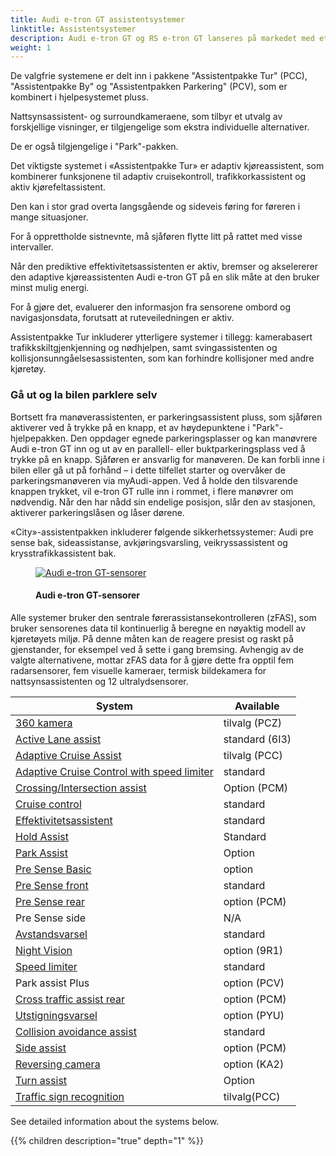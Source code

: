 ```yaml
---
title: Audi e-tron GT assistentsystemer
linktitle: Assistentsystemer
description: Audi e-tron GT og RS e-tron GT lanseres på markedet med et bredt utvalg av førerassistentsystemer. Audi pre sense front og Audi pre sense basic sikkerhetssystemer samt active lane assist og cruisekontroll er standardutstyr.
weight: 1
---
```

<!-- markdownlint-disable MD033 -->

De valgfrie systemene er delt inn i pakkene "Assistentpakke Tur" (PCC), "Assistentpakke By" og "Assistentpakken Parkering" (PCV), som er kombinert i hjelpesystemet pluss.

Nattsynsassistent- og surroundkameraene, som tilbyr et utvalg av forskjellige visninger, er tilgjengelige som ekstra individuelle alternativer.

De er også tilgjengelige i "Park"-pakken.

Det viktigste systemet i «Assistentpakke Tur» er adaptiv kjøreassistent, som kombinerer funksjonene til adaptiv cruisekontroll, trafikkorkassistent og aktiv kjørefeltassistent.

Den kan i stor grad overta langsgående og sideveis føring for føreren i mange situasjoner.

For å opprettholde sistnevnte, må sjåføren flytte litt på rattet med visse intervaller.

Når den prediktive effektivitetsassistenten er aktiv, bremser og akselererer den adaptive kjøreassistenten Audi e-tron GT på en slik måte at den bruker minst mulig energi.

For å gjøre det, evaluerer den informasjon fra sensorene ombord og navigasjonsdata, forutsatt at ruteveiledningen er aktiv.

Assistentpakke Tur inkluderer ytterligere systemer i tillegg: kamerabasert trafikkskiltgjenkjenning og nødhjelpen, samt svingassistenten og kollisjonsunngåelsesassistenten, som kan forhindre kollisjoner med andre kjøretøy.

### Gå ut og la  bilen parklere selv

Bortsett fra manøverassistenten, er parkeringsassistent pluss, som sjåføren aktiverer ved å trykke på en knapp, et av høydepunktene i "Park"-hjelpepakken. Den oppdager egnede parkeringsplasser og kan manøvrere Audi e-tron GT inn og ut av en parallell- eller buktparkeringsplass ved å trykke på en knapp. Sjåføren er ansvarlig for manøveren. De kan forbli inne i bilen eller gå ut på forhånd – i dette tilfellet starter og overvåker de parkeringsmanøveren via myAudi-appen. Ved å holde den tilsvarende knappen trykket, vil e-tron GT rulle inn i rommet, i flere manøvrer om nødvendig. Når den har nådd sin endelige posisjon, slår den av stasjonen, aktiverer parkeringslåsen og låser dørene. 

«City»-assistentpakken inkluderer følgende sikkerhetssystemer: Audi pre sense bak, sideassistanse, avkjøringsvarsling, veikryssassistent og krysstrafikkassistent bak.

<figure>
    <a href="https://media.electrichasgoneaudi.net/multimedia/models/e-tron-gt/technology/drivingassistance/sensors.jpg">
        <img src="https://media.electrichasgoneaudi.net/multimedia/models/e-tron-gt/technology/drivingassistance/sensorss.jpg"
        alt="Audi e-tron GT-sensorer" title="Audi e-tron GT-sensorer">
    </a>
    <figcaption><h4>Audi e-tron GT-sensorer</h4></figcaption>
</figure>

Alle systemer bruker den sentrale førerassistansekontrolleren (zFAS), som bruker sensorenes data til kontinuerlig å beregne en nøyaktig modell av kjøretøyets miljø. På denne måten kan de reagere presist og raskt på gjenstander, for eksempel ved å sette i gang bremsing. Avhengig av de valgte alternativene, mottar zFAS data for å gjøre dette fra opptil fem radarsensorer, fem visuelle kameraer, termisk bildekamera for nattsynsassistenten og 12 ultralydsensorer.

| **System**    | **Available** |
| ----------- | ----------- |
| [360 kamera](360camera) | tilvalg (PCZ) |
| [Active Lane assist](activelaneassist) | standard (6I3)|
| [Adaptive Cruise Assist](adaptivecruiseassist) | tilvalg (PCC) |
| [Adaptive Cruise Control with speed limiter](adaptivecruisecontrol) | standard |
| [Crossing/Intersection assist](crossingassist) | Option (PCM) |
| [Cruise control](cruisecontrol) | standard |
| [Effektivitetsassistent](predictiveefficiencyassist) | standard |
| [Hold Assist](holdassist) | Standard |
| [Park Assist](parkassist) | Option |
| [Pre Sense Basic](presensebasic) | option |
| [Pre Sense front](presensefront) | standard |
| [Pre Sense rear](presenserear) | option (PCM) |
| Pre Sense side | N/A |
| [Avstandsvarsel](distancewarning) | standard |
| [Night Vision](nightvision) | option (9R1) |
| [Speed limiter](speedlimiter) | standard |
| Park assist Plus | option (PCV) |
| [Cross traffic assist rear](crosstrafficassistrear) | option (PCM) |
| [Utstigningsvarsel](exitwarning) | option (PYU) |
| [Collision avoidance assist](collisionavoidanceassist) | standard |
| [Side assist](sideassist) | option (PCM) |
| [Reversing camera](reversingcamera) | option (KA2) |
| [Turn assist](turnassist) | Option  |
| [Traffic sign recognition](trafficsignrecognition) | tilvalg(PCC) |

See detailed information about the systems below.

{{% children description="true" depth="1" %}}
